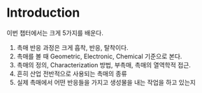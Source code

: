 # Introduction

이번 챕터에서는 크게 5가지를 배운다.

1. 촉매 반응 과정은 크게 흡착, 반응, 탈착이다.
2. 촉매를 볼 때 Geometric, Electronic, Chemical 기준으로 본다.
3. 촉매의 정의, Characterization 방법, 부촉매, 촉매의 열역학적 접근.
4. 흔히 산업 전반적으로 사용되는 촉매의 종류
5. 실제 촉매에서 어떤 반응들을 가지고 생성물을 내는 작업을 하고 있는지